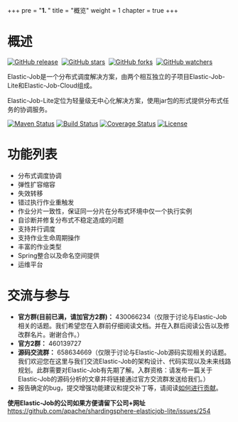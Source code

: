 +++
pre = "<b>1. </b>"
title = "概览"
weight = 1
chapter = true
+++

# 概述

[![GitHub release](https://img.shields.io/github/release/elasticjob/elastic-job.svg?style=social&label=Release)](https://github.com/elasticjob/elastic-job/releases)&nbsp;
[![GitHub stars](https://img.shields.io/github/stars/elasticjob/elastic-job.svg?style=social&label=Star)](https://github.com/elasticjob/elastic-job/stargazers)&nbsp;
[![GitHub forks](https://img.shields.io/github/forks/elasticjob/elastic-job.svg?style=social&label=Fork)](https://github.com/elasticjob/elastic-job/fork)&nbsp;
[![GitHub watchers](https://img.shields.io/github/watchers/elasticjob/elastic-job.svg?style=social&label=Watch)](https://github.com/elasticjob/elastic-job/watchers)

Elastic-Job是一个分布式调度解决方案，由两个相互独立的子项目Elastic-Job-Lite和Elastic-Job-Cloud组成。

Elastic-Job-Lite定位为轻量级无中心化解决方案，使用jar包的形式提供分布式任务的协调服务。

[![Maven Status](https://maven-badges.herokuapp.com/maven-central/com.dangdang/elastic-job/badge.svg)](https://maven-badges.herokuapp.com/maven-central/com.dangdang/elastic-job)
[![Build Status](https://secure.travis-ci.org/elasticjob/elastic-job.png?branch=master)](https://travis-ci.org/elasticjob/elastic-job)
[![Coverage Status](https://coveralls.io/repos/elasticjob/elastic-job/badge.svg?branch=master&service=github)](https://coveralls.io/github/elasticjob/elastic-job?branch=master)
[![License](https://img.shields.io/badge/license-Apache%202-4EB1BA.svg)](https://www.apache.org/licenses/LICENSE-2.0.html)

# 功能列表

* 分布式调度协调
* 弹性扩容缩容
* 失效转移
* 错过执行作业重触发
* 作业分片一致性，保证同一分片在分布式环境中仅一个执行实例
* 自诊断并修复分布式不稳定造成的问题
* 支持并行调度
* 支持作业生命周期操作
* 丰富的作业类型
* Spring整合以及命名空间提供
* 运维平台

# 交流与参与

 - **官方群(目前已满，请加官方2群)：** 430066234（仅限于讨论与Elastic-Job相关的话题。我们希望您在入群前仔细阅读文档。并在入群后阅读公告以及修改群名片。谢谢合作。）
 - **官方2群：** 460139727
 - **源码交流群：** 658634669（仅限于讨论与Elastic-Job源码实现相关的话题。我们欢迎您在这里与我们交流Elastic-Job的架构设计、代码实现以及未来线路规划。此群需要对Elastic-Job有先期了解。入群资格：请发布一篇关于Elastic-Job的源码分析的文章并将链接通过官方交流群发送给我们。）
 - 报告确定的bug，提交增强功能建议和提交补丁等，请阅读[如何进行贡献](/00-overview/contribution)。
 
 **使用Elastic-Job的公司如果方便请留下公司+网址** https://github.com/apache/shardingsphere-elasticjob-lite/issues/254
